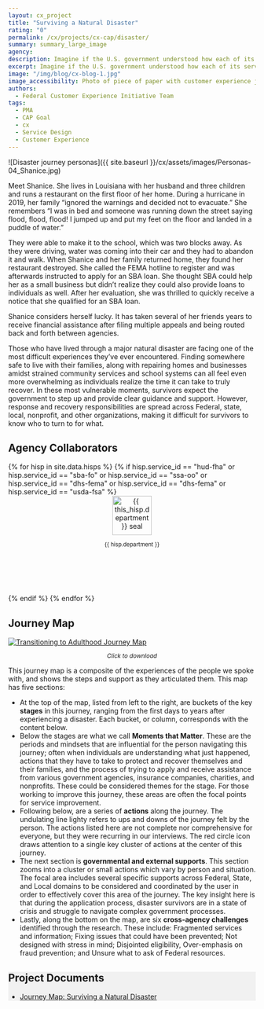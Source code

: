 ```yaml
---
layout: cx_project
title: "Surviving a Natural Disaster"
rating: "0"
permalink: /cx/projects/cx-cap/disaster/
summary: summary_large_image
agency:
description: Imagine if the U.S. government understood how each of its services were part of a broader customer journey. How might federal agencies change their approach or even work together? How might citizens think differently about those services and their overall experience with government?
excerpt: Imagine if the U.S. government understood how each of its services were part of a broader customer journey. How might federal agencies change their approach or even work together? How might citizens think differently about those services and their overall experience with government?
image: "/img/blog/cx-blog-1.jpg"
image_accessibility: Photo of piece of paper with customer experience journey on it.
authors:
  - Federal Customer Experience Initiative Team
tags:
  - PMA
  - CAP Goal
  - cx
  - Service Design
  - Customer Experience
---
```


![Disaster journey personas]({{ site.baseurl }}/cx/assets/images/Personas-04_Shanice.jpg)

Meet Shanice. She lives in Louisiana with her husband and three children and runs a restaurant on the first floor of her home. During a hurricane in 2019, her family “ignored the warnings and decided not to evacuate.” She remembers “I was in bed and someone was running down the street saying flood, flood, flood! I jumped up and put my feet on the floor and landed in a puddle of water.”

They were able to make it to the school, which was two blocks away. As they were driving, water was coming into their car and they had to abandon it and walk. When Shanice and her family returned home, they found her restaurant destroyed. She called the FEMA hotline to register and was afterwards instructed to apply for an SBA loan. She thought SBA could help her as a small business but didn’t realize they could also provide loans to individuals as well. After her evaluation, she was thrilled to quickly receive a notice that she qualified for an SBA loan.

Shanice considers herself lucky. It has taken several of her friends years to receive financial assistance after filing multiple appeals and being routed back and forth between agencies.

Those who have lived through a major natural disaster are facing one of the most difficult experiences they’ve ever encountered. Finding somewhere safe to live with their families, along with repairing homes and businesses amidst strained community services and school systems can all feel even more overwhelming as individuals realize the time it can take to truly recover. In these most vulnerable moments, survivors expect the government to step up and provide clear guidance and support. However, response and recovery responsibilities are spread across Federal, state, local, nonprofit, and other organizations, making it difficult for survivors to know who to turn to for what.

## Agency Collaborators

<section class="usa-section usa-graphic_list">
  <div class="usa-grid">
    {% for hisp in site.data.hisps %}
      {% if hisp.service_id == "hud-fha" or hisp.service_id == "sba-fo" or hisp.service_id == "ssa-oo" or hisp.service_id == "dhs-fema" or hisp.service_id == "dhs-fema" or hisp.service_id == "usda-fsa" %}
      <div class="usa-width-one-sixth usa-media_block">
        <div style="height: 200px; text-align: center;">
          <img src="{{ site.baseurl }}/cx/assets/images/agencies/{{ hisp.department_abbreviation }}-seal.png"
            alt="{{ this_hisp.department }} seal" style="width:80px;"><br />
          <p style="font-size:.8em;">{{ hisp.department }}</p>
        </div>
      </div>
      {% endif %}
    {% endfor %}
  </div>
</section>

<section class="usa-section">
  <h2>
    Journey Map
  </h2>

  <a href="{{ site.baseurl }}/cx/assets/files/FCXI-Journey-Maps-Disaster-Survivor.pdf" target="_blank">
    <img src="{{ site.baseurl }}/cx/assets/images/FCXI-Journey-Maps-Disaster-Survivor.jpg" alt="Transitioning to Adulthood Journey Map">
  </a>
  <p style="font-size: 12px; font-style: italic; text-align: center;">  
    Click to download
  </p>
</section>

This journey map is a composite of the experiences of the people we spoke with, and shows the steps and support as they articulated them. This map has five sections:

* At the top of the map, listed from left to the right, are buckets of the key **stages** in this journey, ranging from the first days to years after experiencing a disaster. Each bucket, or column, corresponds with the content below.
* Below the stages are what we call **Moments that Matter**. These are the periods and mindsets that are influential for the person navigating this journey; often when individuals are understanding what just happened, actions that they have to take to protect and recover themselves and their families, and the process of trying to apply and receive assistance from various government agencies, insurance companies, charities, and nonprofits. These could be considered themes for the stage. For those working to improve this journey, these areas are often the focal points for service improvement.
* Following below, are a series of **actions** along the journey. The undulating line lighty refers to ups and downs of the journey felt by the person. The actions listed here are not complete nor comprehensive for everyone, but they were recurring in our interviews. The red circle icon draws attention to a single key cluster of actions at the center of this journey.
* The next section is **governmental and external supports**. This section zooms into a cluster or small actions which vary by person and situation. The focal area includes several specific supports across Federal, State, and Local domains to be considered and coordinated by the user in order to effectively cover this area of the journey. The key insight here is that during the application process, disaster survivors are in a state of crisis and struggle to navigate complex government processes.  
* Lastly, along the bottom on the map, are six **cross-agency challenges** identified through the research. These include: Fragmented services and information; Fixing issues that could have been prevented; Not designed with stress in mind; Disjointed eligibility, Over-emphasis on fraud prevention; and Unsure what to ask of Federal resources.


<section class="usa-section" style="background-color:#f1f1f1;">
  <div class="usa-grid">
    <div class="usa-width-one-whole">
      <h2>
        Project Documents
      </h2>
      <ul>
        <li>
          <a href="{{ site.baseurl }}/cx/assets/files/FCXI-Journey-Maps-Disaster-Survivor.pdf" target="_blank">
            Journey Map: Surviving a Natural Disaster
          </a>
        </li>
      </ul>
    </div>
  </div>
</section>
